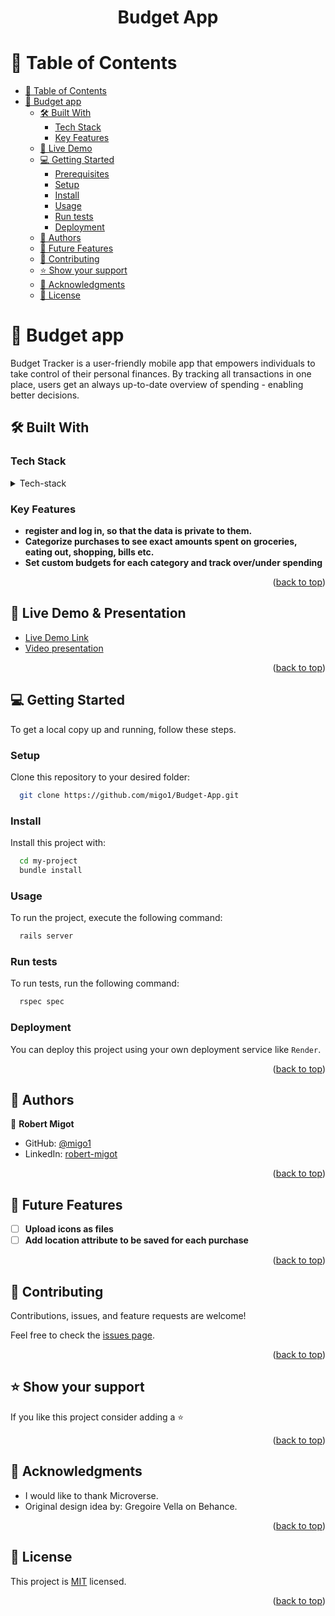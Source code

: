 <a name="readme-top"></a>

<div align="center">
  <h1 align="center">Budget App</h1>
</div>

<!-- TABLE OF CONTENTS -->

# 📗 Table of Contents

- [📗 Table of Contents](#-table-of-contents)
- [📖 Budget app ](#-budget-app-)
  - [🛠 Built With ](#-built-with-)
    - [Tech Stack ](#tech-stack-)
    - [Key Features ](#key-features-)
  - [🚀 Live Demo ](#-live-demo-)
  - [💻 Getting Started ](#-getting-started-)
    - [Prerequisites](#prerequisites)
    - [Setup](#setup)
    - [Install](#install)
    - [Usage](#usage)
    - [Run tests](#run-tests)
    - [Deployment](#deployment)
  - [👥 Authors ](#-authors-)
  - [🔭 Future Features ](#-future-features-)
  - [🤝 Contributing ](#-contributing-)
  - [⭐️ Show your support ](#️-show-your-support-)
  - [🙏 Acknowledgments ](#-acknowledgments-)
  - [📝 License ](#-license-)

<!-- PROJECT DESCRIPTION -->

# 📖 Budget app <a name="about-project"></a>

Budget Tracker is a user-friendly mobile app that empowers individuals to take control of their personal finances. By tracking all transactions in one place, users get an always up-to-date overview of spending - enabling better decisions.

## 🛠 Built With <a name="built-with"></a>

### Tech Stack <a name="tech-stack"></a>

<details>
<summary>Tech-stack</summary>
  <ul>
    <li><a href="https://www.postgresql.org/">PostgreSQL</a></li>
    <li><a href="https://rubyonrails.org/">Ruby on Rails</a></li>
    <li><a href="">Rspec</a></li>
  </ul>
</details>

<!-- Features -->

### Key Features <a name="key-features"></a>

- **register and log in, so that the data is private to them.**
- **Categorize purchases to see exact amounts spent on groceries, eating out, shopping, bills etc.**
- **Set custom budgets for each category and track over/under spending**

<p align="right">(<a href="#readme-top">back to top</a>)</p>

<!-- LIVE DEMO -->

## 🚀 Live Demo & Presentation <a name="live-demo"></a>

- [Live Demo Link](https://app-budget-9d2f6d7aef0c.herokuapp.com/)
- [Video presentation](https://www.loom.com/share/b8b76f93c28442d8b3ba39573d459864?sid=8d87bfd6-c8b3-4377-83ff-d78ab571f6a1)

<p align="right">(<a href="#readme-top">back to top</a>)</p>

<!-- GETTING STARTED -->

## 💻 Getting Started <a name="getting-started"></a>

To get a local copy up and running, follow these steps.

### Setup

Clone this repository to your desired folder:

```sh
  git clone https://github.com/migo1/Budget-App.git
```

### Install

Install this project with:

```sh
  cd my-project
  bundle install
```

### Usage

To run the project, execute the following command:

```sh
  rails server
```

### Run tests

To run tests, run the following command:

```sh
  rspec spec
```

### Deployment

You can deploy this project using your own deployment service like `Render`.

<p align="right">(<a href="#readme-top">back to top</a>)</p>

<!-- AUTHORS -->

## 👥 Authors <a name="authors"></a>

👤 **Robert Migot**

- GitHub: [@migo1](https://github.com/migo1)
- LinkedIn: [robert-migot](www.linkedin.com/in/robertmigot)

<p align="right">(<a href="#readme-top">back to top</a>)</p>

<!-- FUTURE FEATURES -->
## 🔭 Future Features <a name="future-features"></a>

- [ ] **Upload icons as files**
- [ ] **Add location attribute to be saved for each purchase**

<p align="right">(<a href="#readme-top">back to top</a>)</p>

<!-- CONTRIBUTING -->

## 🤝 Contributing <a name="contributing"></a>

Contributions, issues, and feature requests are welcome!

Feel free to check the [issues page](https://github.com/migo1/Budget-App/issues).

<p align="right">(<a href="#readme-top">back to top</a>)</p>

<!-- SUPPORT -->

## ⭐️ Show your support <a name="support"></a>

If you like this project consider adding a ⭐️

<p align="right">(<a href="#readme-top">back to top</a>)</p>

<!-- ACKNOWLEDGEMENTS -->

## 🙏 Acknowledgments <a name="acknowledgements"></a>

- I would like to thank Microverse.
- Original design idea by: Gregoire Vella on Behance.

<p align="right">(<a href="#readme-top">back to top</a>)</p>

<!-- LICENSE -->

## 📝 License <a name="license"></a>

This project is [MIT](./LICENSE) licensed.

<p align="right">(<a href="#readme-top">back to top</a>)</p>